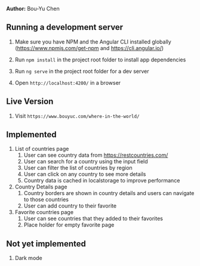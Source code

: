 **Author:** Bou-Yu Chen

## Running a development server
1. Make sure you have NPM and the Angular CLI installed globally (https://www.npmjs.com/get-npm and https://cli.angular.io/)

2. Run `npm install` in the project root folder to install app dependencies

3. Run `ng serve` in the project root folder for a dev server

4. Open `http://localhost:4200/` in a browser

## Live Version
1. Visit `https://www.bouyuc.com/where-in-the-world/`

## Implemented
1. List of countries page
    1. User can see country data from https://restcountries.com/
    2. User can search for a country using the input field
    3. User can filter the list of countries by region
    4. User can click on any country to see more details
    5. Country data is cached in localstorage to improve performance
2. Country Details page
    1. Country borders are shown in country details and users can navigate to those countries
    2. User can add country to their favorite
3. Favorite countries page
    1. User can see countries that they added to their favorites
    2. Place holder for empty favorite page
## Not yet implemented
1. Dark mode
